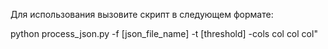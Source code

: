 Для использования вызовите скрипт в следующем формате:

python process_json.py -f [json_file_name] -t [threshold] -cols col col col"

